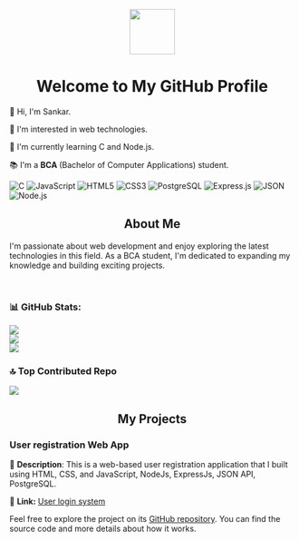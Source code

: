 <p align="center">
  <img src="https://i.postimg.cc/2j7k1D9f/sankar.jpg" width="80">
</p>

<h1 align="center">Welcome to My GitHub Profile</h1>

<p>
  👋 Hi, I'm Sankar.
</p>

<p align="">
  🌟 I'm interested in web technologies.
</p>

<p align="left">
  🚀 I'm currently learning C and Node.js.
</p>

<p>
  📚 I'm a <b>BCA </b>(Bachelor of Computer Applications) student.
</p>

![C](https://img.shields.io/badge/c-%2300599C.svg?style=flat&logo=c&logoColor=white) 
![JavaScript](https://img.shields.io/badge/javascript-%23ED8B00.svg?style=flat&logo=javascript&logoColor=white) 
![HTML5](https://img.shields.io/badge/html5-%23E34F26.svg?style=flat&logo=html5&logoColor=white)
![CSS3](https://img.shields.io/badge/css3-%231572B6.svg?style=flat&logo=css3&logoColor=white)
![PostgreSQL](https://img.shields.io/badge/postgresql-%2300000f.svg?style=flat&logo=postgresql&logoColor=white)
![Express.js](https://img.shields.io/badge/express.js-%23404d59.svg?style=flat&logo=express&logoColor=white)
![JSON](https://img.shields.io/badge/json-%23000000.svg?style=flat&logo=json&logoColor=white)
![Node.js](https://img.shields.io/badge/node.js-%2343853D.svg?style=flat&logo=node.js&logoColor=white)

<h2 align="center">About Me</h2>

<p align="">
  I'm passionate about web development and enjoy exploring the latest technologies in this field. As a BCA student, I'm dedicated to expanding my knowledge and building exciting projects.
</p>

<br />

### 📊 GitHub Stats:

![](https://github-readme-stats.vercel.app/api?username=sankar-coding&theme=radical&hide_border=false&include_all_commits=false&count_private=false) <br/>
![](https://github-readme-streak-stats.herokuapp.com/?user=sankar-coding&theme=radical&hide_border=false) <br/>
![](https://github-readme-stats.vercel.app/api/top-langs/?username=sankar-coding&theme=radical&hide_border=false&include_all_commits=false&count_private=false&layout=compact)

### 🔝 Top Contributed Repo
![](https://github-contributor-stats.vercel.app/api?username=sankar-coding&limit=5&theme=dracula&combine_all_yearly_contributions=true)

<h2 align="center">My Projects</h2>

<h3 align="">User registration Web App</h3>

<p align="">
  📝 <strong>Description</strong>: This is a web-based user registration application that I built using HTML, CSS, and JavaScript, NodeJs, ExpressJs, JSON API, PostgreSQL.
</p>

<p align="">
  📁 <strong>Link:</strong> <a href="https://github.com/sankar-coding/nodeLogin">User login system</a>
</p>

<p align="">
  Feel free to explore the project on its <a href="https://github.com/sankar-coding?tab=repositories">GitHub repository</a>. You can find the source code and more details about how it works.
</p>

